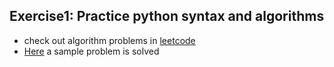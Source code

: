 ## Exercise1: Practice python syntax and algorithms
- check out algorithm problems in [leetcode](leetcode.com)
- [Here](leetcode.py) a sample problem is solved